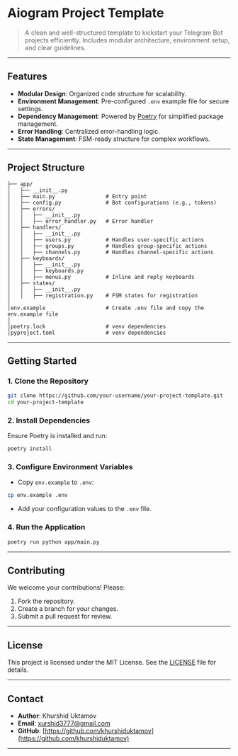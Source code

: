 # **Aiogram Project Template**

> A clean and well-structured template to kickstart your Telegram Bot projects efficiently. Includes modular architecture, environment setup, and clear guidelines.

---

## **Features**
- **Modular Design**: Organized code structure for scalability.
- **Environment Management**: Pre-configured `.env` example file for secure settings.
- **Dependency Management**: Powered by [Poetry](https://python-poetry.org/) for simplified package management.
- **Error Handling**: Centralized error-handling logic.
- **State Management**: FSM-ready structure for complex workflows.

---

## **Project Structure**

```plaintext
├── app/
│   ├── __init__.py
│   ├── main.py                # Entry point
│   ├── config.py              # Bot configurations (e.g., tokens)
│   ├── errors/
│   │   ├── __init__.py
│   │   ├── error_handler.py   # Error handler
│   ├── handlers/
│   │   ├── __init__.py
│   │   ├── users.py           # Handles user-specific actions
│   │   ├── groups.py          # Handles group-specific actions
│   │   ├── channels.py        # Handles channel-specific actions
│   ├── keyboards/
│   │   ├── __init__.py
│   │   ├── keyboards.py 
│   │   ├── menus.py           # Inline and reply keyboards
│   ├── states/
│   │   ├── __init__.py
│   │   ├── registration.py    # FSM states for registration
│
│env.example                   # Create .env file and copy the env.example file
│
│poetry.lock                   # venv dependencies
│pyproject.toml                # venv dependencies
```

---

## **Getting Started**

### **1. Clone the Repository**
```bash
git clone https://github.com/your-username/your-project-template.git
cd your-project-template
```

### **2. Install Dependencies**
Ensure Poetry is installed and run:
```bash
poetry install
```

### **3. Configure Environment Variables**
- Copy `env.example` to `.env`:
```bash
cp env.example .env
```
- Add your configuration values to the `.env` file.

### **4. Run the Application**
```bash
poetry run python app/main.py
```

---

## **Contributing**
We welcome your contributions! Please:
1. Fork the repository.
2. Create a branch for your changes.
3. Submit a pull request for review.

---

## **License**
This project is licensed under the MIT License. See the [LICENSE](LICENSE) file for details.

---

## **Contact**
- **Author**: Khurshid Uktamov
- **Email**: [xurshid3777@gmail.com](mailto:xurshid3777@gmail.com)
- **GitHub**: [https://github.com/khurshiduktamov](https://github.com/khurshiduktamov)

---
